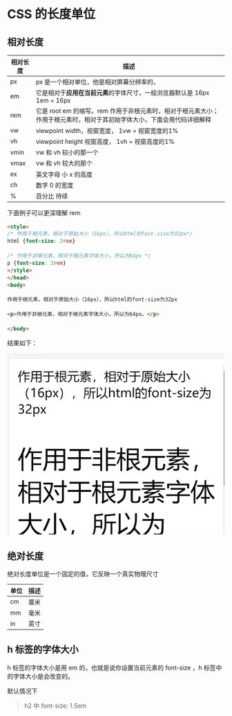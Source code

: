 # CSS 的长度单位
## 相对长度    

| 相对长度 | 描述 |
| --- | --- |
| px | px 是一个相对单位，他是相对屏幕分辨率的，|
| em | 它是相对于**应用在当前元素**的字体尺寸，一般浏览器默认是 16px 1em = 16px|
| rem | 它是 root em 的缩写。rem 作用于非根元素时，相对于根元素大小；作用于根元素时，相对于其初始字体大小，下面会用代码详细解释|
| vw | viewpoint width，视窗宽度， 1vw = 视窗宽度的1% |
| vh | viewpoint height 视窗高度， 1vh = 视窗高度的1% |
| vmin | vw 和 vh 较小的那一个 |
| vmax | vw 和 vh 较大的那个 |
| ex | 英文字母 小 x 的高度 |
| ch | 数字 0 的宽度 |
| % | 百分比 待续 |    

下面例子可以更深理解 rem 

```html
<style>
/* 作用于根元素，相对于原始大小（16px），所以html的font-size为32px*/
html {font-size: 2rem}

/* 作用于非根元素，相对于根元素字体大小，所以为64px */
p {font-size: 2rem}
</style>
</head>
<body>

作用于根元素，相对于原始大小（16px），所以html的font-size为32px

<p>作用于非根元素，相对于根元素字体大小，所以为64px。</p>

</body>
```

结果如下：

![rem](./assets/rem.jpg)

## 绝对长度

绝对长度单位是一个固定的值，它反映一个真实物理尺寸    

| 单位 | 描述 |
|---|---|
| cm | 厘米 |
| mm | 毫米 |
| in | 英寸 |       

## h 标签的字体大小

h 标签的字体大小是用 em 的，也就是说你设置当前元素的 font-size ，h 标签中的字体大小是会改变的。     

默认情况下           

> h2 中 font-size: 1.5em         


